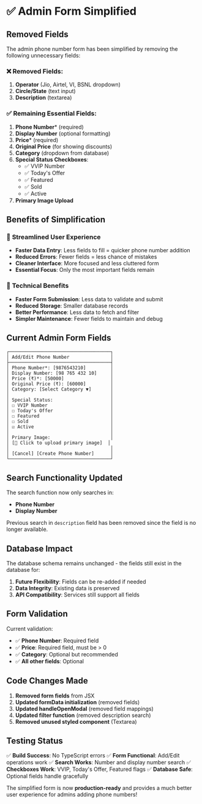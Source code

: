 # ✅ Admin Form Simplified

## Removed Fields

The admin phone number form has been simplified by removing the following unnecessary fields:

### ❌ **Removed Fields:**
1. **Operator** (Jio, Airtel, VI, BSNL dropdown)
2. **Circle/State** (text input)
3. **Description** (textarea)

### ✅ **Remaining Essential Fields:**
1. **Phone Number*** (required)
2. **Display Number** (optional formatting)
3. **Price*** (required)
4. **Original Price** (for showing discounts)
5. **Category** (dropdown from database)
6. **Special Status Checkboxes**:
   - ✅ VVIP Number
   - ✅ Today's Offer
   - ✅ Featured
   - ✅ Sold
   - ✅ Active
7. **Primary Image Upload**

## Benefits of Simplification

### 🎯 **Streamlined User Experience**
- **Faster Data Entry**: Less fields to fill = quicker phone number addition
- **Reduced Errors**: Fewer fields = less chance of mistakes
- **Cleaner Interface**: More focused and less cluttered form
- **Essential Focus**: Only the most important fields remain


### 🚀 **Technical Benefits**
- **Faster Form Submission**: Less data to validate and submit
- **Reduced Storage**: Smaller database records
- **Better Performance**: Less data to fetch and filter
- **Simpler Maintenance**: Fewer fields to maintain and debug

## Current Admin Form Fields

```
┌─────────────────────────────────────┐
│ Add/Edit Phone Number               │
├─────────────────────────────────────┤
│ Phone Number*: [9876543210]         │
│ Display Number: [98 765 432 10]     │
│ Price (₹)*: [50000]                 │
│ Original Price (₹): [60000]         │
│ Category: [Select Category ▼]       │
│                                     │
│ Special Status:                     │
│ ☐ VVIP Number                       │
│ ☐ Today's Offer                     │
│ ☐ Featured                          │
│ ☐ Sold                              │
│ ☑ Active                            │
│                                     │
│ Primary Image:                      │
│ [📁 Click to upload primary image]  │
│                                     │
│ [Cancel] [Create Phone Number]      │
└─────────────────────────────────────┘
```

## Search Functionality Updated

The search function now only searches in:
- **Phone Number**
- **Display Number**

Previous search in `description` field has been removed since the field is no longer available.

## Database Impact

The database schema remains unchanged - the fields still exist in the database for:
1. **Future Flexibility**: Fields can be re-added if needed
2. **Data Integrity**: Existing data is preserved
3. **API Compatibility**: Services still support all fields

## Form Validation

Current validation:
- ✅ **Phone Number**: Required field
- ✅ **Price**: Required field, must be > 0
- ✅ **Category**: Optional but recommended
- ✅ **All other fields**: Optional

## Code Changes Made

1. **Removed form fields** from JSX
2. **Updated formData initialization** (removed fields)
3. **Updated handleOpenModal** (removed field mappings)
4. **Updated filter function** (removed description search)
5. **Removed unused styled component** (Textarea)

## Testing Status

✅ **Build Success**: No TypeScript errors
✅ **Form Functional**: Add/Edit operations work
✅ **Search Works**: Number and display number search
✅ **Checkboxes Work**: VVIP, Today's Offer, Featured flags
✅ **Database Safe**: Optional fields handle gracefully

The simplified form is now **production-ready** and provides a much better user experience for admins adding phone numbers!